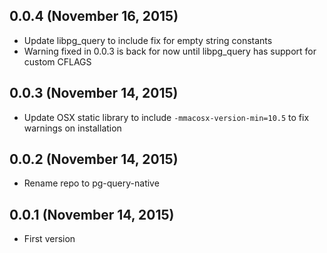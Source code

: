 ## 0.0.4 (November 16, 2015)
* Update libpg_query to include fix for empty string constants
* Warning fixed in 0.0.3 is back for now until libpg_query has support for custom CFLAGS

## 0.0.3 (November 14, 2015)
* Update OSX static library to include `-mmacosx-version-min=10.5` to fix warnings on installation

## 0.0.2 (November 14, 2015)
* Rename repo to pg-query-native

## 0.0.1 (November 14, 2015)
* First version
